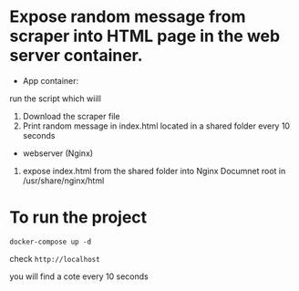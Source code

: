 # Expose random message from scraper into HTML page in the web server container.

- App container:

run the script which wiill

1. Download the scraper file 
2. Print random message in index.html located in a shared folder every 10 seconds 


- webserver (Nginx)

1. expose index.html from the shared folder into Nginx Documnet root in /usr/share/nginx/html 


# To run the project 

```docker-compose up -d``` 


check ```http://localhost```

you will find a cote every 10 seconds
